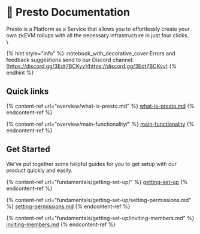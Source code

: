 # 👋 Presto Documentation

Presto is a Platform as a Service that allows you to effortlessly create your own zkEVM rollups with all the necessary infrastructure in just four clicks.\
\


{% hint style="info" %}
:notebook\_with\_decorative\_cover:Errors and feedback suggestions send to our Discord channel: [https://discord.gg/3Edt7BCKyv](https://discord.gg/3Edt7BCKyv)
{% endhint %}

## Quick links

{% content-ref url="overview/what-is-presto.md" %}
[what-is-presto.md](overview/what-is-presto.md)
{% endcontent-ref %}

{% content-ref url="overview/main-functionality/" %}
[main-functionality](overview/main-functionality/)
{% endcontent-ref %}

## Get Started

We've put together some helpful guides for you to get setup with our product quickly and easily.

{% content-ref url="fundamentals/getting-set-up/" %}
[getting-set-up](fundamentals/getting-set-up/)
{% endcontent-ref %}

{% content-ref url="fundamentals/getting-set-up/setting-permissions.md" %}
[setting-permissions.md](fundamentals/getting-set-up/setting-permissions.md)
{% endcontent-ref %}

{% content-ref url="fundamentals/getting-set-up/inviting-members.md" %}
[inviting-members.md](fundamentals/getting-set-up/inviting-members.md)
{% endcontent-ref %}

